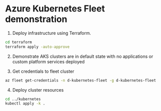 # Azure Kubernetes Fleet demonstration

1. Deploy infrastructure using Terraform. 

```bash
cd terraform
terraform apply -auto-approve
```

2. Demonstrate AKS clusters are in default state with no applications or custom platform services deployed
   
3. Get credentials to fleet cluster

```bash
az fleet get-credentials -n d-kubernetes-fleet -g d-kubernetes-fleet
```

4. Deploy cluster resources

```bash
cd ../kubernetes
kubectl apply -k .
```